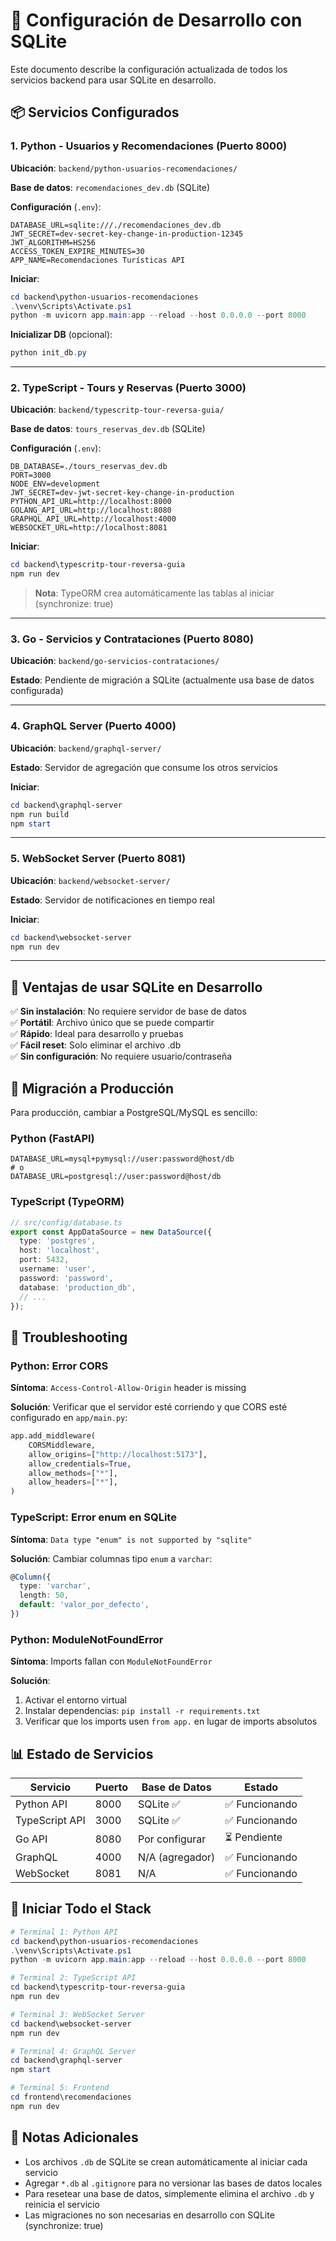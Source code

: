 # 🔧 Configuración de Desarrollo con SQLite

Este documento describe la configuración actualizada de todos los servicios backend para usar SQLite en desarrollo.

## 📦 Servicios Configurados

### 1. Python - Usuarios y Recomendaciones (Puerto 8000)

**Ubicación**: `backend/python-usuarios-recomendaciones/`

**Base de datos**: `recomendaciones_dev.db` (SQLite)

**Configuración** (`.env`):

```env
DATABASE_URL=sqlite:///./recomendaciones_dev.db
JWT_SECRET=dev-secret-key-change-in-production-12345
JWT_ALGORITHM=HS256
ACCESS_TOKEN_EXPIRE_MINUTES=30
APP_NAME=Recomendaciones Turísticas API
```

**Iniciar**:

```powershell
cd backend\python-usuarios-recomendaciones
.\venv\Scripts\Activate.ps1
python -m uvicorn app.main:app --reload --host 0.0.0.0 --port 8000
```

**Inicializar DB** (opcional):

```powershell
python init_db.py
```

---

### 2. TypeScript - Tours y Reservas (Puerto 3000)

**Ubicación**: `backend/typescritp-tour-reversa-guia/`

**Base de datos**: `tours_reservas_dev.db` (SQLite)

**Configuración** (`.env`):

```env
DB_DATABASE=./tours_reservas_dev.db
PORT=3000
NODE_ENV=development
JWT_SECRET=dev-jwt-secret-key-change-in-production
PYTHON_API_URL=http://localhost:8000
GOLANG_API_URL=http://localhost:8080
GRAPHQL_API_URL=http://localhost:4000
WEBSOCKET_URL=http://localhost:8081
```

**Iniciar**:

```powershell
cd backend\typescritp-tour-reversa-guia
npm run dev
```

> **Nota**: TypeORM crea automáticamente las tablas al iniciar (synchronize: true)

---

### 3. Go - Servicios y Contrataciones (Puerto 8080)

**Ubicación**: `backend/go-servicios-contrataciones/`

**Estado**: Pendiente de migración a SQLite (actualmente usa base de datos configurada)

---

### 4. GraphQL Server (Puerto 4000)

**Ubicación**: `backend/graphql-server/`

**Estado**: Servidor de agregación que consume los otros servicios

**Iniciar**:

```powershell
cd backend\graphql-server
npm run build
npm start
```

---

### 5. WebSocket Server (Puerto 8081)

**Ubicación**: `backend/websocket-server/`

**Estado**: Servidor de notificaciones en tiempo real

**Iniciar**:

```powershell
cd backend\websocket-server
npm run dev
```

---

## 🎯 Ventajas de usar SQLite en Desarrollo

✅ **Sin instalación**: No requiere servidor de base de datos  
✅ **Portátil**: Archivo único que se puede compartir  
✅ **Rápido**: Ideal para desarrollo y pruebas  
✅ **Fácil reset**: Solo eliminar el archivo .db  
✅ **Sin configuración**: No requiere usuario/contraseña

## 🔄 Migración a Producción

Para producción, cambiar a PostgreSQL/MySQL es sencillo:

### Python (FastAPI)

```env
DATABASE_URL=mysql+pymysql://user:password@host/db
# o
DATABASE_URL=postgresql://user:password@host/db
```

### TypeScript (TypeORM)

```typescript
// src/config/database.ts
export const AppDataSource = new DataSource({
  type: 'postgres',
  host: 'localhost',
  port: 5432,
  username: 'user',
  password: 'password',
  database: 'production_db',
  // ...
});
```

## 🐛 Troubleshooting

### Python: Error CORS

**Síntoma**: `Access-Control-Allow-Origin` header is missing

**Solución**: Verificar que el servidor esté corriendo y que CORS esté configurado en `app/main.py`:

```python
app.add_middleware(
    CORSMiddleware,
    allow_origins=["http://localhost:5173"],
    allow_credentials=True,
    allow_methods=["*"],
    allow_headers=["*"],
)
```

### TypeScript: Error enum en SQLite

**Síntoma**: `Data type "enum" is not supported by "sqlite"`

**Solución**: Cambiar columnas tipo `enum` a `varchar`:

```typescript
@Column({
  type: 'varchar',
  length: 50,
  default: 'valor_por_defecto',
})
```

### Python: ModuleNotFoundError

**Síntoma**: Imports fallan con `ModuleNotFoundError`

**Solución**:

1. Activar el entorno virtual
2. Instalar dependencias: `pip install -r requirements.txt`
3. Verificar que los imports usen `from app.` en lugar de imports absolutos

## 📊 Estado de Servicios

| Servicio       | Puerto | Base de Datos   | Estado         |
| -------------- | ------ | --------------- | -------------- |
| Python API     | 8000   | SQLite ✅       | ✅ Funcionando |
| TypeScript API | 3000   | SQLite ✅       | ✅ Funcionando |
| Go API         | 8080   | Por configurar  | ⏳ Pendiente   |
| GraphQL        | 4000   | N/A (agregador) | ✅ Funcionando |
| WebSocket      | 8081   | N/A             | ✅ Funcionando |

## 🚀 Iniciar Todo el Stack

```powershell
# Terminal 1: Python API
cd backend\python-usuarios-recomendaciones
.\venv\Scripts\Activate.ps1
python -m uvicorn app.main:app --reload --host 0.0.0.0 --port 8000

# Terminal 2: TypeScript API
cd backend\typescritp-tour-reversa-guia
npm run dev

# Terminal 3: WebSocket Server
cd backend\websocket-server
npm run dev

# Terminal 4: GraphQL Server
cd backend\graphql-server
npm start

# Terminal 5: Frontend
cd frontend\recomendaciones
npm run dev
```

## 📝 Notas Adicionales

- Los archivos `.db` de SQLite se crean automáticamente al iniciar cada servicio
- Agregar `*.db` al `.gitignore` para no versionar las bases de datos locales
- Para resetear una base de datos, simplemente elimina el archivo `.db` y reinicia el servicio
- Las migraciones no son necesarias en desarrollo con SQLite (synchronize: true)
